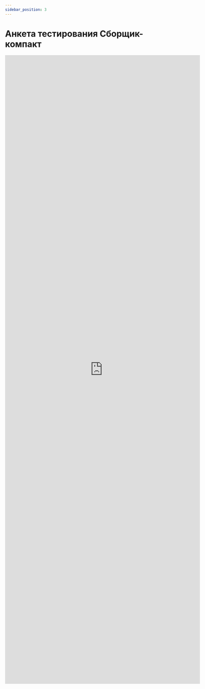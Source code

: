 ```yaml
---
sidebar_position: 3
---
```


# Анкета тестирования Сборщик-компакт

<iframe src="https://docs.google.com/forms/d/e/1FAIpQLSeZimppkHU-V30ObX_7j-Vo5a2kzAoMTMgNUsxazx20ZLO9cg/viewform?embedded=true" width="640" height="2060" frameborder="0" marginheight="0" marginwidth="0">Загрузка…</iframe>